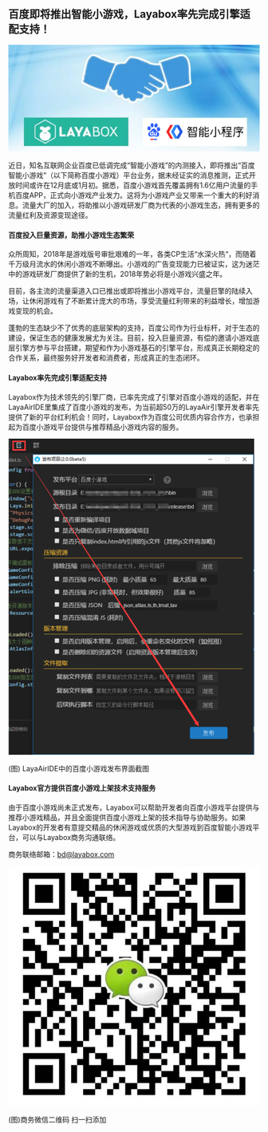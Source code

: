 ## 百度即将推出智能小游戏，Layabox率先完成引擎适配支持！

![banner](banner.jpg) 

近日，知名互联网企业百度已低调完成“智能小游戏”的内测接入，即将推出“百度智能小游戏”（以下简称百度小游戏）平台业务，据未经证实的消息推测，正式开放时间或许在12月底或1月初。据悉，百度小游戏首先覆盖拥有1.6亿用户流量的手机百度APP，正式向小游戏产业发力。这将为小游戏产业又带来一个重大的利好消息。流量大厂的加入，将助推以小游戏研发厂商为代表的小游戏生态，拥有更多的流量红利及资源变现途径。

#### 百度投入巨量资源，助推小游戏生态繁荣

众所周知，2018年是游戏版号审批艰难的一年，各类CP生活“水深火热“，而随着千万级月流水的休闲小游戏不断曝出。小游戏的广告变现能力已被证实，这为迷茫中的游戏研发厂商提供了新的生机，2018年势必将是小游戏兴盛之年。

目前，各主流的流量渠道入口已推出或即将推出小游戏平台，流量巨擎的陆续入场，让休闲游戏有了不断累计庞大的市场，享受流量红利带来的利益增长，增加游戏变现的机会。

蓬勃的生态缺少不了优秀的底层架构的支持，百度公司作为行业标杆，对于生态的建设，保证生态的健康发展尤为关注。目前，投入巨量资源，有偿的邀请小游戏底层引擎方参与平台搭建，期望和作为小游戏基石的引擎平台，形成真正长期稳定的合作关系，最终服务好开发者和消费者，形成真正的生态闭环。



#### Layabox率先完成引擎适配支持

Layabox作为技术领先的引擎厂商，已率先完成了引擎对百度小游戏的适配，并在LayaAirIDE里集成了百度小游戏的发布，为当前超50万的LayaAir引擎开发者率先提供了新的平台红利机会！同时，Layabox作为百度公司优质内容合作方，也承担起为百度小游戏平台提供与推荐精品小游戏内容的服务。

![图1](1.png) 

(图) LayaAirIDE中的百度小游戏发布界面截图



#### Layabox官方提供百度小游戏上架技术支持服务

由于百度小游戏尚未正式发布，Layabox可以帮助开发者向百度小游戏平台提供与推荐小游戏精品，并且全面提供百度小游戏上架的技术指导与协助服务。如果Layabox的开发者有意提交精品的休闲游戏或优质的大型游戏到百度智能小游戏平台，可以与Layabox商务沟通联络。

商务联络邮箱：bd@layabox.com



![charley](charley.jpg) 

(图)商务微信二维码 扫一扫添加 



